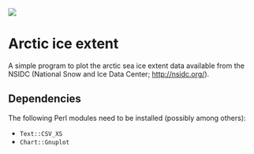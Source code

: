 <a href="https://travis-ci.org/paultcochrane/arctic_ice_extent">
<img src="https://travis-ci.org/paultcochrane/arctic_ice_extent.svg?branch=master">
</a>

# Arctic ice extent

A simple program to plot the arctic sea ice extent data available from the
NSIDC (National Snow and Ice Data Center; http://nsidc.org/).

## Dependencies

The following Perl modules need to be installed (possibly among others):

   - `Text::CSV_XS`
   - `Chart::Gnuplot`
